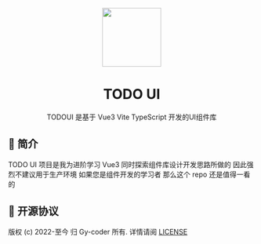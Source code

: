 <p align="center">
  <a href="https://king-open.github.io/TODOUI/#/">
    <img width="120" src="https://p6-juejin.byteimg.com/tos-cn-i-k3u1fbpfcp/52b0e520b6b34bd48ad4182de6e7af4c~tplv-k3u1fbpfcp-watermark.image?"/>
  </a>
</p>

<h1 align="center"><strong>TODO UI</strong></h1>

<div align="center">
  <p >TODOUI 是基于 Vue3 Vite TypeScript 开发的UI组件库</p>
</div>

## 📖 简介

TODO UI 项目是我为进阶学习 Vue3 同时探索组件库设计开发思路所做的 因此强烈不建议用于生产环境 如果您是组件开发的学习者 那么这个 repo 还是值得一看的



## 📖 开源协议

版权 (c) 2022-至今 归 Gy-coder 所有. 详情请阅 [LICENSE](https://github.com/king-open/TODO-UI/blob/main/LICENSE)
